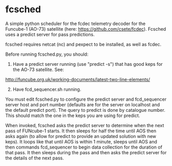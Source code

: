 fcsched
=======

A simple python scheduler for the fcdec telemetry decoder for the Funcube-1 
(AO-73) satellite (here: https://github.com/csete/fcdec). Fcsched uses a predict
server for pass predictions.

fcsched requires netcat (nc) and pexpect to be installed, as well as fcdec.

Before running fcsched.py, you should:

1) Have a predict server running (use "predict -s") that has good keps
for the AO-73 satellite.  See:

http://funcube.org.uk/working-documents/latest-two-line-elements/

2) Have fcd_sequencer.sh running.

You must edit fcsched.py to configure the predict server and fcd_sequencer server
host and port number (defaults are for the server on localhost and the 
default predict port).  The query to predict is done by catalogue number.  This
should match the one in the keps you are using for predict.

When invoked, fcsched asks the predict server to determine when the next pass
of FUNcube-1 starts.  It then sleeps for half the time until AOS then asks again
(to allow for predict to provide an updated solution with new keps). It loops 
like that until AOS is within 1 minute, sleeps until AOS and then commands
fcd_sequencer to begin data collection for the duration of that pass. It then
sleeps during the pass and then asks the predict server for the details of the 
next pass.

